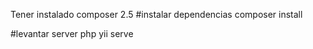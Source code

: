 Tener instalado composer 2.5
#instalar dependencias
composer install

#levantar server
php yii serve
